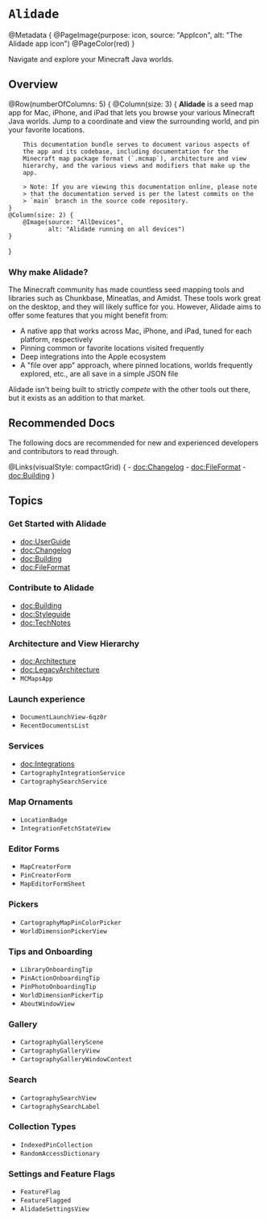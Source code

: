 # ``Alidade``

@Metadata {
    @PageImage(purpose: icon, source: "AppIcon", alt: "The Alidade app icon")
    @PageColor(red)
}

Navigate and explore your Minecraft Java worlds.

## Overview

@Row(numberOfColumns: 5) {
    @Column(size: 3) {
        **Alidade** is a seed map app for Mac, iPhone, and iPad that lets
        you browse your various Minecraft Java worlds. Jump to a
        coordinate and view the surrounding world, and pin your favorite
        locations.

        This documentation bundle serves to document various aspects of
        the app and its codebase, including documentation for the
        Minecraft map package format (`.mcmap`), architecture and view
        hierarchy, and the various views and modifiers that make up the
        app.
        
        > Note: If you are viewing this documentation online, please note
        > that the documentation served is per the latest commits on the
        > `main` branch in the source code repository.
    }
    @Column(size: 2) {
        @Image(source: "AllDevices",
               alt: "Alidade running on all devices")
    }
}

### Why make Alidade?

The Minecraft community has made countless seed mapping tools and
libraries such as Chunkbase, Mineatlas, and Amidst. These tools work
great on the desktop, and they will likely suffice for you. However,
Alidade aims to offer some features that you might benefit from:

- A native app that works across Mac, iPhone, and iPad, tuned for each
  platform, respectively
- Pinning common or favorite locations visited frequently
- Deep integrations into the Apple ecosystem
- A "file over app" approach, where pinned locations, worlds frequently
  explored, etc., are all save in a simple JSON file
  
Alidade isn't being built to strictly _compete_ with the other tools
out there, but it exists as an addition to that market.

## Recommended Docs

The following docs are recommended for new and experienced developers and
contributors to read through.

@Links(visualStyle: compactGrid) {
    - <doc:Changelog>
    - <doc:FileFormat>
    - <doc:Building>
}

## Topics

### Get Started with Alidade

- <doc:UserGuide>
- <doc:Changelog>
- <doc:Building>
- <doc:FileFormat>

### Contribute to Alidade

- <doc:Building>
- <doc:Styleguide>
- <doc:TechNotes>

### Architecture and View Hierarchy

- <doc:Architecture>
- <doc:LegacyArchitecture>
- ``MCMapsApp``

### Launch experience
- ``DocumentLaunchView-6qz0r``
- ``RecentDocumentsList``

### Services

- <doc:Integrations>
- ``CartographyIntegrationService``
- ``CartographySearchService``

### Map Ornaments

- ``LocationBadge``
- ``IntegrationFetchStateView``

### Editor Forms

- ``MapCreatorForm``
- ``PinCreatorForm``
- ``MapEditorFormSheet``

### Pickers

- ``CartographyMapPinColorPicker``
- ``WorldDimensionPickerView``

### Tips and Onboarding

- ``LibraryOnboardingTip``
- ``PinActionOnboardingTip``
- ``PinPhotoOnboardingTip``
- ``WorldDimensionPickerTip``
- ``AboutWindowView``

### Gallery

- ``CartographyGalleryScene``
- ``CartographyGalleryView``
- ``CartographyGalleryWindowContext``

### Search

- ``CartographySearchView``
- ``CartographySearchLabel``

### Collection Types

- ``IndexedPinCollection``
- ``RandomAccessDictionary``

### Settings and Feature Flags

- ``FeatureFlag``
- ``FeatureFlagged``
- ``AlidadeSettingsView``

